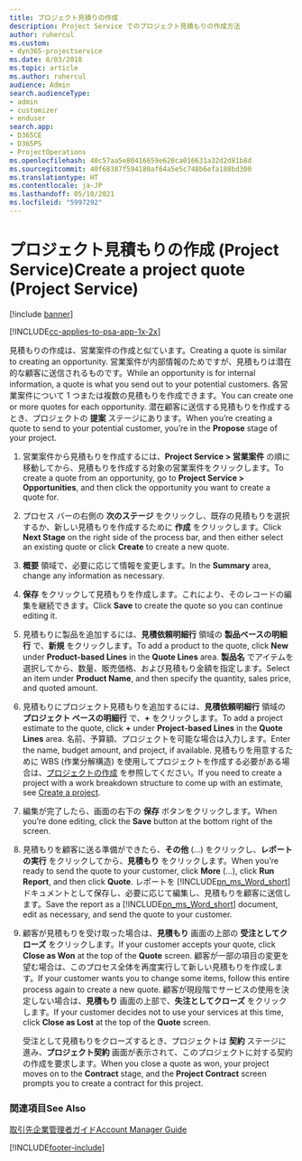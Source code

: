 ```yaml
---
title: プロジェクト見積りの作成
description: Project Service でのプロジェクト見積もりの作成方法
author: ruhercul
ms.custom:
- dyn365-projectservice
ms.date: 8/03/2018
ms.topic: article
ms.author: ruhercul
audience: Admin
search.audienceType:
- admin
- customizer
- enduser
search.app:
- D365CE
- D365PS
- ProjectOperations
ms.openlocfilehash: 40c57aa5e80416659e620ca016631a32d2d81b8d
ms.sourcegitcommit: 40f68387f594180af64a5e5c748b6efa188bd300
ms.translationtype: HT
ms.contentlocale: ja-JP
ms.lasthandoff: 05/10/2021
ms.locfileid: "5997292"
---
```

# <a name="create-a-project-quote-project-service"></a><span data-ttu-id="52841-103">プロジェクト見積もりの作成 (Project Service)</span><span class="sxs-lookup"><span data-stu-id="52841-103">Create a project quote (Project Service)</span></span>

[!include [banner](../includes/psa-now-project-operations.md)]

[!INCLUDE[cc-applies-to-psa-app-1x-2x](../includes/cc-applies-to-psa-app-1x-2x.md)]

<span data-ttu-id="52841-104">見積もりの作成は、営業案件の作成と似ています。</span><span class="sxs-lookup"><span data-stu-id="52841-104">Creating a quote is similar to creating an opportunity.</span></span> <span data-ttu-id="52841-105">営業案件が内部情報のためですが、見積もりは潜在的な顧客に送信されるものです。</span><span class="sxs-lookup"><span data-stu-id="52841-105">While an opportunity is for internal information, a quote is what you send out to your potential customers.</span></span> <span data-ttu-id="52841-106">各営業案件について 1 つまたは複数の見積もりを作成できます。</span><span class="sxs-lookup"><span data-stu-id="52841-106">You can create one or more quotes for each opportunity.</span></span> <span data-ttu-id="52841-107">潜在顧客に送信する見積もりを作成するとき、プロジェクトの **提案** ステージにあります。</span><span class="sxs-lookup"><span data-stu-id="52841-107">When you’re creating a quote to send to your potential customer, you’re in the **Propose** stage of your project.</span></span>  
  
1. <span data-ttu-id="52841-108">営業案件から見積もりを作成するには、**Project Service > 営業案件** の順に移動してから、見積もりを作成する対象の営業案件をクリックします。</span><span class="sxs-lookup"><span data-stu-id="52841-108">To create a quote from an opportunity, go to **Project Service > Opportunities**, and then click the opportunity you want to create a quote for.</span></span>  
  
2. <span data-ttu-id="52841-109">プロセス バーの右側の **次のステージ** をクリックし、既存の見積もりを選択するか、新しい見積もりを作成するために **作成** をクリックします。</span><span class="sxs-lookup"><span data-stu-id="52841-109">Click **Next Stage** on the right side of the process bar, and then either select an existing quote or click **Create** to create a new quote.</span></span>  
  
3. <span data-ttu-id="52841-110">**概要** 領域で、必要に応じて情報を変更します。</span><span class="sxs-lookup"><span data-stu-id="52841-110">In the **Summary** area, change any information as necessary.</span></span>  
  
4. <span data-ttu-id="52841-111">**保存** をクリックして見積もりを作成します。これにより、そのレコードの編集を継続できます。</span><span class="sxs-lookup"><span data-stu-id="52841-111">Click **Save** to create the quote so you can continue editing it.</span></span>  
  
5. <span data-ttu-id="52841-112">見積もりに製品を追加するには、**見積依頼明細行** 領域の **製品ベースの明細行** で、**新規** をクリックします。</span><span class="sxs-lookup"><span data-stu-id="52841-112">To add a product to the quote, click **New** under **Product-based Lines** in the **Quote Lines** area.</span></span> <span data-ttu-id="52841-113">**製品名** でアイテムを選択してから、数量、販売価格、および見積もり金額を指定します。</span><span class="sxs-lookup"><span data-stu-id="52841-113">Select an item under **Product Name**, and then specify the quantity, sales price, and quoted amount.</span></span>  
  
6. <span data-ttu-id="52841-114">見積もりにプロジェクト見積もりを追加するには、**見積依頼明細行** 領域の **プロジェクト ベースの明細行** で、**+** をクリックします。</span><span class="sxs-lookup"><span data-stu-id="52841-114">To add a project estimate to the quote, click **+** under **Project-based Lines** in the **Quote Lines** area.</span></span> <span data-ttu-id="52841-115">名前、予算額、プロジェクトを可能な場合は入力します。</span><span class="sxs-lookup"><span data-stu-id="52841-115">Enter the name, budget amount, and project, if available.</span></span> <span data-ttu-id="52841-116">見積もりを用意するために WBS (作業分解構造) を使用してプロジェクトを作成する必要がある場合は、[プロジェクトの作成](../psa/create-project.md) を参照してください。</span><span class="sxs-lookup"><span data-stu-id="52841-116">If you need to create a project with a work breakdown structure to come up with an estimate, see [Create a project](../psa/create-project.md).</span></span>  
  
7. <span data-ttu-id="52841-117">編集が完了したら、画面の右下の **保存** ボタンをクリックします。</span><span class="sxs-lookup"><span data-stu-id="52841-117">When you’re done editing, click the **Save** button at the bottom right of the screen.</span></span>  
  
8. <span data-ttu-id="52841-118">見積もりを顧客に送る準備ができたら、**その他** (…) をクリックし、**レポートの実行** をクリックしてから、**見積もり** をクリックします。</span><span class="sxs-lookup"><span data-stu-id="52841-118">When you’re ready to send the quote to your customer, click **More** (…), click **Run Report**, and then click **Quote**.</span></span> <span data-ttu-id="52841-119">レポートを [!INCLUDE[pn_ms_Word_short](../includes/pn-ms-word-short.md)] ドキュメントとして保存し、必要に応じて編集し、見積もりを顧客に送信します。</span><span class="sxs-lookup"><span data-stu-id="52841-119">Save the report as a [!INCLUDE[pn_ms_Word_short](../includes/pn-ms-word-short.md)] document, edit as necessary, and send the quote to your customer.</span></span>  
  
9. <span data-ttu-id="52841-120">顧客が見積もりを受け取った場合は、**見積もり** 画面の上部の **受注としてクローズ** をクリックします。</span><span class="sxs-lookup"><span data-stu-id="52841-120">If your customer accepts your quote, click **Close as Won** at the top of the **Quote** screen.</span></span> <span data-ttu-id="52841-121">顧客が一部の項目の変更を望む場合は、このプロセス全体を再度実行して新しい見積もりを作成します。</span><span class="sxs-lookup"><span data-stu-id="52841-121">If your customer wants you to change some items, follow this entire process again to create a new quote.</span></span> <span data-ttu-id="52841-122">顧客が現段階でサービスの使用を決定しない場合は、**見積もり** 画面の上部で、**失注としてクローズ** をクリックします。</span><span class="sxs-lookup"><span data-stu-id="52841-122">If your customer decides not to use your services at this time, click **Close as Lost** at the top of the **Quote** screen.</span></span>  
  
   <span data-ttu-id="52841-123">受注として見積もりをクローズするとき、プロジェクトは **契約** ステージに進み、**プロジェクト契約** 画面が表示されて、このプロジェクトに対する契約の作成を要求します。</span><span class="sxs-lookup"><span data-stu-id="52841-123">When you close a quote as won, your project moves on to the **Contract** stage, and the **Project Contract** screen prompts you to create a contract for this project.</span></span>  
  
### <a name="see-also"></a><span data-ttu-id="52841-124">関連項目</span><span class="sxs-lookup"><span data-stu-id="52841-124">See Also</span></span>  
 [<span data-ttu-id="52841-125">取引先企業管理者ガイド</span><span class="sxs-lookup"><span data-stu-id="52841-125">Account Manager Guide</span></span>](../psa/account-manager-guide.md)


[!INCLUDE[footer-include](../includes/footer-banner.md)]